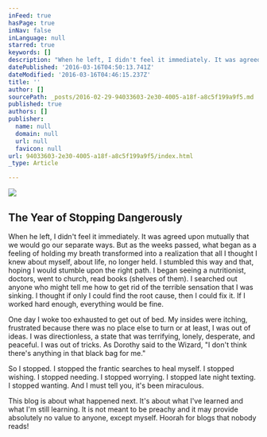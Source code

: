 ```yaml
---
inFeed: true
hasPage: true
inNav: false
inLanguage: null
starred: true
keywords: []
description: "When he left, I didn't feel it immediately. It was agreed upon mutually that we would go our separate ways. But as the weeks passed, what began as a feeling of holding my breath transformed into a realization that all I thought I knew about myself, about life, no longer held. I stumbled this way and that, hoping I would stumble upon the right path. I began seeing a nutritionist, doctors, went to church, read books (shelves of them). \_I searched out anyone who might tell me how to get rid of the terrible sensation that I was sinking. I thought if only I could find the root cause, then I could fix it. If I worked hard enough, everything would be fine."
datePublished: '2016-03-16T04:50:13.741Z'
dateModified: '2016-03-16T04:46:15.237Z'
title: ''
author: []
sourcePath: _posts/2016-02-29-94033603-2e30-4005-a18f-a8c5f199a9f5.md
published: true
authors: []
publisher:
  name: null
  domain: null
  url: null
  favicon: null
url: 94033603-2e30-4005-a18f-a8c5f199a9f5/index.html
_type: Article

---
```

![](https://s3-us-west-2.amazonaws.com/the-grid-img/p/816f42c97d9298b2207d8f51f07f0a83dfd1f547.jpg)

## The Year of Stopping Dangerously

When he left, I didn't feel it immediately. It was agreed upon mutually that we would go our separate ways. But as the weeks passed, what began as a feeling of holding my breath transformed into a realization that all I thought I knew about myself, about life, no longer held. I stumbled this way and that, hoping I would stumble upon the right path. I began seeing a nutritionist, doctors, went to church, read books (shelves of them).  I searched out anyone who might tell me how to get rid of the terrible sensation that I was sinking. I thought if only I could find the root cause, then I could fix it. If I worked hard enough, everything would be fine.

One day I woke too exhausted to get out of bed.  My insides were itching, frustrated because there was no place else to turn or at least, I was out of ideas. I was directionless, a state that was terrifying, lonely, desperate, and peaceful. I was out of tricks.  As Dorothy said to the Wizard, "I don't think there's anything in that black bag for me."  

So I stopped. I stopped the frantic searches to heal myself. I stopped wishing. I stopped needing. I stopped worrying. I stopped late night texting. I stopped wanting. And I must tell you, it's been miraculous. 

This blog is about what happened next.  It's about what I've learned and what I'm still learning.  It is not meant to be preachy and it may provide absolutely no value to anyone, except myself.  Hoorah for blogs that nobody reads!